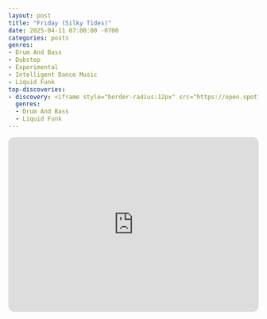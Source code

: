 ```yaml
---
layout: post
title: "Friday (Silky Tides)"
date: 2025-04-11 07:00:00 -0700
categories: posts
genres:
- Drum And Bass
- Dubstep
- Experimental
- Intelligent Dance Music
- Liquid Funk 
top-discoveries:
- discovery: <iframe style="border-radius:12px" src="https://open.spotify.com/embed/album/36cVogwefpjG0PUKkh0sKI?utm_source=generator" width="100%" height="352" frameBorder="0" allowfullscreen="" allow="autoplay; clipboard-write; encrypted-media; fullscreen; picture-in-picture" loading="lazy"></iframe>
  genres:
  - Drum And Bass
  - Liquid Funk 
---
```

<iframe style="border-radius:12px" src="https://open.spotify.com/embed/playlist/3bFcIGERmn04NSH39cmmPn?utm_source=generator" width="100%" height="352" frameBorder="0" allowfullscreen="" allow="autoplay; clipboard-write; encrypted-media; fullscreen; picture-in-picture" loading="lazy"></iframe>